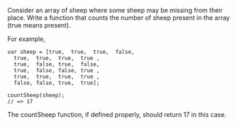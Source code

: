 Consider an array of sheep where some sheep may be missing from their place. Write a function that counts the number of sheep present in the array (true means present).

For example,

```
var sheep = [true,  true,  true,  false,
  true,  true,  true,  true ,
  true,  false, true,  false,
  true,  false, false, true ,
  true,  true,  true,  true ,
  false, false, true,  true];

countSheep(sheep);
// => 17
```
The countSheep function, if defined properly, should return 17 in this case.
